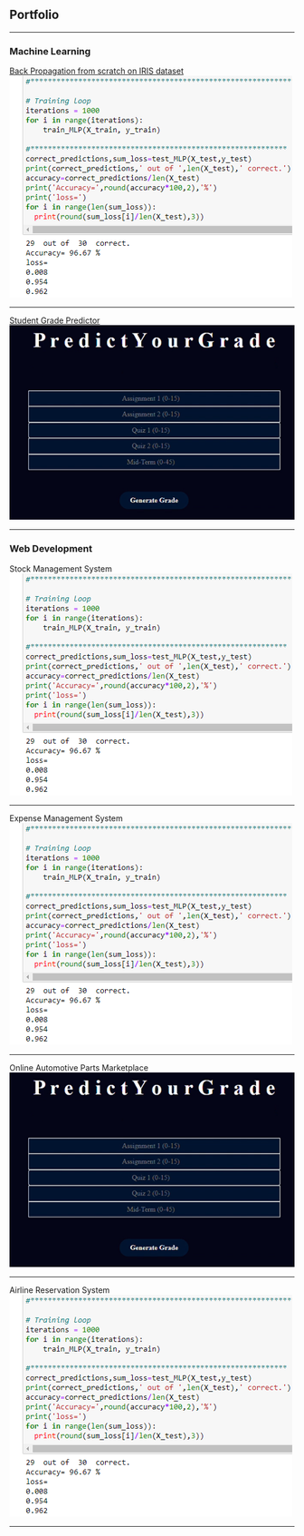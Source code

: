 ## Portfolio

---

### Machine Learning 

[Back Propagation from scratch on IRIS dataset](/project1)
<img src="images/IRIS.PNG"/>

---
[Student Grade Predictor](/project2)
<img src="images/predictor.PNG"/>

---

### Web Development

Stock Management System
<img src="images/IRIS.PNG"/>

---
Expense Management System
<img src="images/IRIS.PNG"/>

---
Online Automotive Parts Marketplace
<img src="images/predictor.PNG"/>

---
Airline Reservation System
<img src="images/IRIS.PNG"/>

---

